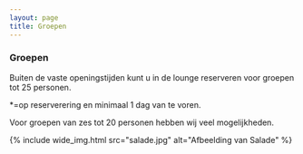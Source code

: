 ```yaml
---
layout: page
title: Groepen
---
```


### Groepen

Buiten de vaste openingstijden kunt u in de lounge  reserveren voor groepen tot 25 personen.

\*=op reserverering en minimaal 1 dag van te voren.

Voor groepen van zes tot 20 personen hebben wij veel mogelijkheden.

{% include wide_img.html src="salade.jpg" alt="Afbeelding van Salade" %}


